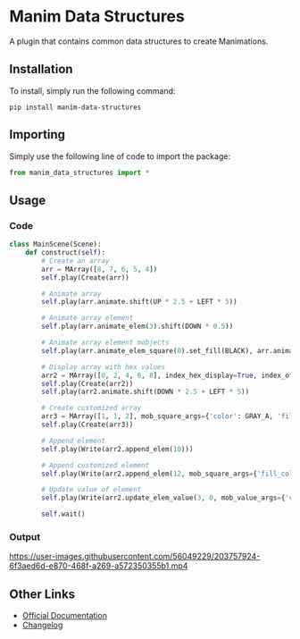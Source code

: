 # Manim Data Structures
A plugin that contains common data structures to create Manimations.

## Installation
To install, simply run the following command:
```
pip install manim-data-structures
```

## Importing
Simply use the following line of code to import the package:
```python
from manim_data_structures import *
```

## Usage
### Code
```python
class MainScene(Scene):
    def construct(self):
        # Create an array
        arr = MArray([8, 7, 6, 5, 4])
        self.play(Create(arr))

        # Animate array
        self.play(arr.animate.shift(UP * 2.5 + LEFT * 5))

        # Animate array element
        self.play(arr.animate_elem(3).shift(DOWN * 0.5))

        # Animate array element mobjects
        self.play(arr.animate_elem_square(0).set_fill(BLACK), arr.animate_elem_value(0).rotate(PI / 2).set_fill(RED), arr.animate_elem_index(0).rotate(PI / 2))

        # Display array with hex values
        arr2 = MArray([0, 2, 4, 6, 8], index_hex_display=True, index_offset=4)
        self.play(Create(arr2))
        self.play(arr2.animate.shift(DOWN * 2.5 + LEFT * 5))

        # Create customized array
        arr3 = MArray([1, 1, 2], mob_square_args={'color': GRAY_A, 'fill_color': RED_E, 'side_length': 0.5}, mob_value_args={'color': GOLD_A, 'font_size': 28}, mob_index_args={'color': RED_E, 'font_size': 22})
        self.play(Create(arr3))

        # Append element
        self.play(Write(arr2.append_elem(10)))

        # Append customized element
        self.play(Write(arr2.append_elem(12, mob_square_args={'fill_color': BLACK})))

        # Update value of element
        self.play(Write(arr2.update_elem_value(3, 0, mob_value_args={'color': RED})), arr2.animate_elem_square(3).set_fill(WHITE))

        self.wait()
```

### Output


https://user-images.githubusercontent.com/56049229/203757924-6f3aed6d-e870-468f-a269-a572350355b1.mp4


## Other Links

- [Official Documentation](https://manim-data-structures.readthedocs.io/en/latest/)
- [Changelog](https://github.com/drageelr/manim-data-structures/blob/main/CHANGELOG.md)
